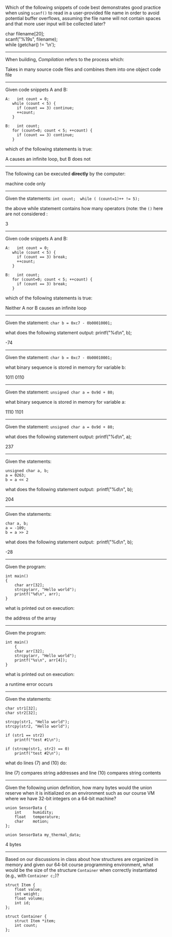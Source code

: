 Which of the following snippets of code best demonstrates good practice when using `scanf()` to read in a user-provided file name in order to avoid potential buffer overflows, assuming the file name will not contain spaces and that more user input will be collected later?

char filename[20];  
scanf("%19s", filename);  
while (getchar() != '\n');


---
When building, _Compilation_ refers to the process which:

Takes in many source code files and combines them into one object code file


---
Given code snippets A and B:
```
A:   int count = 0;  
   while (count < 5) {  
     if (count == 3) continue;  
     ++count;  
   }

B:   int count;  
   for (count=0; count < 5; ++count) {  
     if (count == 3) continue;  
   }
```

which of the following statements is true:

A causes an infinite loop, but B does not


---
The following can be executed **directly** by the computer:

machine code only


---
Given the statements:
`int count;  while ( (count=1)++ != 5);`

the above while statement contains how many operators (note: the `()` here are not considered :

3


---
Given code snippets A and B:
```
A:   int count = 0;  
   while (count < 5) {  
     if (count == 3) break;  
     ++count;  
   }

B:   int count;  
   for (count=0; count < 5; ++count) {  
     if (count == 3) break;  
   }
```


which of the following statements is true:

Neither A nor B causes an infinite loop


---
Given the statement:
`char b = 0xc7 - 0b00010001;`

what does the following statement output: printf("%d\n", b);

-74


---
Given the statement:
`char b = 0xc7 - 0b00010001;`

what binary sequence is stored in memory for variable b:

1011 0110


---
Given the statement:
`unsigned char a = 0x9d + 80;`

what binary sequence is stored in memory for variable a:

1110 1101


---
Given the statement:
`unsigned char a = 0x9d + 80;`

what does the following statement output: printf("%d\n", a);

237


---
Given the statements:
```
unsigned char a, b;  
a = 0263;  
b = a << 2
```

what does the following statement output:  printf("%d\n", b);

204


---
Given the statements:

```
char a, b;  
a = -109;  
b = a >> 2
```

what does the following statement output:  printf("%d\n", b);

-28


---
Given the program:
```
int main()  
{  
	char arr[32];  
	strcpy(arr, "Hello world");  
	printf("%d\n", arr);  
}
```

what is printed out on execution:

the address of the array


---
Given the program:
```
int main()  
	{  
	char arr[32];  
	strcpy(arr, "Hello world");  
	printf("%s\n", arr[4]);  
}
```

what is printed out on execution:

a runtime error occurs


---
Given the statements:
```
char str1[32];  
char str2[32];  
  
strcpy(str1, "Hello world");  
strcpy(str2, "Hello world");  

if (str1 == str2)  
	printf("test #1\n");  

if (strcmp(str1, str2) == 0)  
	printf("test #2\n");  
```

what do lines (7) and (10) do:

line (7) compares string addresses and line (10) compares string contents


---
Given the following union definition, how many bytes would the union reserve when it is initialized on an environment such as our course VM where we have 32-bit integers on a 64-bit machine?

```
union SensorData {
    int     humidity;
    float   temperature;
    char    motion;
};

union SensorData my_thermal_data;
```

4 bytes


---
Based on our discussions in class about how structures are organized in memory and given our 64-bit course programming environment, what would be the size of the structure `Container` when correctly instantiated (e.g., with `Container c;`)?

```
struct Item {
    float value;
  	int weight;
    float volume;
    int id;
};

struct Container {
    struct Item *item;
    int count;
};
```



